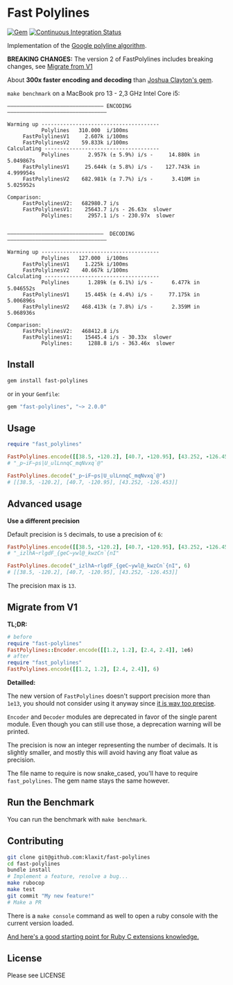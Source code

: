 # Fast Polylines

[![Gem](https://img.shields.io/gem/v/fast-polylines)](https://rubygems.org/gems/fast-polylines)
[![Continuous Integration Status](https://github.com/klaxit/fast-polylines/actions/workflows/ci.yml/badge.svg?branch=master)](https://github.com/klaxit/fast-polylines/actions?query=workflow%3A%22Continuous+Integration%22)

Implementation of the [Google polyline algorithm][algorithm].

**BREAKING CHANGES:** The version 2 of FastPolylines includes breaking changes, see [Migrate from V1](#migrate-from-V1)

About **300x faster encoding and decoding** than [Joshua Clayton's gem][polylines].

`make benchmark` on a MacBook pro 13 - 2,3 GHz Intel Core i5:

```
——————————————————————————————— ENCODING ————————————————————————————————

Warming up --------------------------------------
           Polylines   310.000  i/100ms
     FastPolylinesV1     2.607k i/100ms
     FastPolylinesV2    59.833k i/100ms
Calculating -------------------------------------
           Polylines      2.957k (± 5.9%) i/s -     14.880k in   5.049867s
     FastPolylinesV1     25.644k (± 5.8%) i/s -    127.743k in   4.999954s
     FastPolylinesV2    682.981k (± 7.7%) i/s -      3.410M in   5.025952s

Comparison:
     FastPolylinesV2:   682980.7 i/s
     FastPolylinesV1:    25643.7 i/s - 26.63x  slower
           Polylines:     2957.1 i/s - 230.97x  slower


———————————————————————————————  DECODING ————————————————————————————————

Warming up --------------------------------------
           Polylines   127.000  i/100ms
     FastPolylinesV1     1.225k i/100ms
     FastPolylinesV2    40.667k i/100ms
Calculating -------------------------------------
           Polylines      1.289k (± 6.1%) i/s -      6.477k in   5.046552s
     FastPolylinesV1     15.445k (± 4.4%) i/s -     77.175k in   5.006896s
     FastPolylinesV2    468.413k (± 7.8%) i/s -      2.359M in   5.068936s

Comparison:
     FastPolylinesV2:   468412.8 i/s
     FastPolylinesV1:    15445.4 i/s - 30.33x  slower
           Polylines:     1288.8 i/s - 363.46x  slower
```

## Install

```bash
gem install fast-polylines
```

or in your `Gemfile`:

```ruby
gem "fast-polylines", "~> 2.0.0"
```

## Usage

```ruby
require "fast_polylines"

FastPolylines.encode([[38.5, -120.2], [40.7, -120.95], [43.252, -126.453]])
# "_p~iF~ps|U_ulLnnqC_mqNvxq`@"

FastPolylines.decode("_p~iF~ps|U_ulLnnqC_mqNvxq`@")
# [[38.5, -120.2], [40.7, -120.95], [43.252, -126.453]]
```

## Advanced usage

**Use a different precision**

Default precision is `5` decimals, to use a precision of `6`:

```ruby
FastPolylines.encode([[38.5, -120.2], [40.7, -120.95], [43.252, -126.453]], 6)
# "_izlhA~rlgdF_{geC~ywl@_kwzCn`{nI"

FastPolylines.decode("_izlhA~rlgdF_{geC~ywl@_kwzCn`{nI", 6)
# [[38.5, -120.2], [40.7, -120.95], [43.252, -126.453]]
```

The precision max is `13`.

## Migrate from V1

**TL;DR:**

```ruby
# before
require "fast-polylines"
FastPolylines::Encoder.encode([[1.2, 1.2], [2.4, 2.4]], 1e6)
# after
require "fast_polylines"
FastPolylines.encode([[1.2, 1.2], [2.4, 2.4]], 6)
```

**Detailled:**

The new version of `FastPolylines` doesn't support precision more than `1e13`,
you should not consider using it anyway since [it is way too precise][xkcd].

`Encoder` and `Decoder` modules are deprecated in favor of the single parent
module. Even though you can still use those, a deprecation warning will be
printed.

The precision is now an integer representing the number of decimals. It is
slightly smaller, and mostly this will avoid having any float value as
precision.

The file name to require is now snake_cased, you'll have to require
`fast_polylines`. The gem name stays the same however.

## Run the Benchmark

You can run the benchmark with `make benchmark`.

## Contributing

```bash
git clone git@github.com:klaxit/fast-polylines
cd fast-polylines
bundle install
# Implement a feature, resolve a bug...
make rubocop
make test
git commit "My new feature!"
# Make a PR
```

There is a `make console` command as well to open a ruby console with the
current version loaded.

[And here's a good starting point for Ruby C extensions knowledge.][ruby-c]

## License

Please see LICENSE

[algorithm]: https://code.google.com/apis/maps/documentation/utilities/polylinealgorithm.html
[polylines]: https://github.com/joshuaclayton/polylines
[xkcd]: https://xkcd.com/2170/
[ruby-c]: https://github.com/ruby/ruby/blob/master/doc/extension.rdoc
